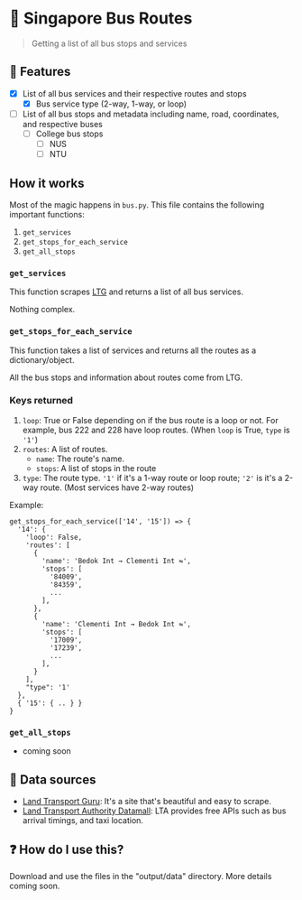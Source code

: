 # :bus: Singapore Bus Routes
> Getting a list of all bus stops and services

## :school_satchel: Features
- [x] List of all bus services and their respective routes and stops
  - [x] Bus service type (2-way, 1-way, or loop)
- [ ] List of all bus stops and metadata including name, road, coordinates, and respective buses
  - [ ] College bus stops
    - [ ] NUS
    - [ ] NTU

## How it works
Most of the magic happens in `bus.py`. This file contains the following important functions:

1. `get_services`
2. `get_stops_for_each_service`
3. `get_all_stops`

### `get_services`
This function scrapes [LTG](https://landtransportguru.net/bus/bus-services/) and returns a list of all bus services.

Nothing complex.

### `get_stops_for_each_service`
This function takes a list of services and returns all the routes as a dictionary/object.

All the bus stops and information about routes come from LTG.

### Keys returned
1. `loop`: True or False depending on if the bus route is a loop or not. For example, bus 222 and 228 have loop routes. (When `loop` is True, `type` is `'1'`)
2. `routes`: A list of routes.
   - `name`: The route's name.
   - `stops`: A list of stops in the route 
3. `type`: The route type. `'1'` if it's a 1-way route or loop route; `'2'` is it's a 2-way route. (Most services have 2-way routes)

Example:
```
get_stops_for_each_service(['14', '15']) => { 
  '14': { 
    'loop': False,
    'routes': [ 
      { 
        'name': 'Bedok Int → Clementi Int ⇋',
        'stops': [ 
          '84009',
          '84359',
          ...
        ],
      },
      { 
        'name': 'Clementi Int → Bedok Int ⇋',
        'stops': [ 
          '17009',
          '17239',
          ...
        ],
      }
    ],
    "type": '1'
  },
  { '15': { .. } }
}
```

### `get_all_stops`
- coming soon


## :bookmark_tabs: Data sources
- [Land Transport Guru](https://landtransportguru.net/): It's a site that's beautiful and easy to scrape.
- [Land Transport Authority Datamall](https://www.mytransport.sg/content/mytransport/home/dataMall.html): LTA provides free APIs such as bus arrival timings, and taxi location.

## :question: How do I use this?
Download and use the files in the "output/data" directory. More details coming soon.